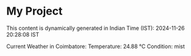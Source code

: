 # My Project

This content is dynamically generated in Indian Time (IST): 2024-11-26 20:28:08 IST


Current Weather in Coimbatore:
Temperature: 24.88 °C
Condition: mist
